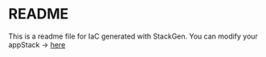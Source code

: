 # README
This is a readme file for IaC generated with StackGen.
You can modify your appStack -> [here](http://main.dev.stackgen.com/appstacks/72afd16d-d5c5-4932-8c26-dd90207b751b)
